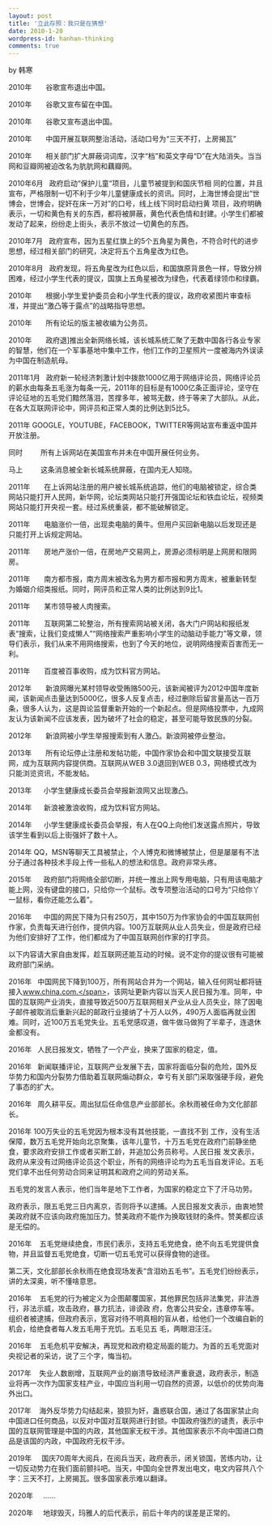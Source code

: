 ```yaml
---
layout: post
title: '立此存照：我只是在猜想'
date: 2010-1-20
wordpress-id: hanhan-thinking
comments: true
---
```

by 韩寒
<div>
<div>
<div>

2010<span>年       谷歌宣布退出中国。</span>

2010<span>年       谷歌又宣布留在中国。</span>

2010<span>年       谷歌又宣布退出中国。</span>

2010<span>年       中国开展互联网整治活动，活动口号为“三天不打，上房揭瓦”</span>

2010<span>年       相关部门扩大屏蔽词词库，汉字“档”和英文字母“</span><span>D</span><span>”在大陆消失。当当网和豆瓣网被迫改名为肮肮网和藕瓣网。</span>

2010<span>年</span><span>6</span><span>月   政府启动“保护儿童“项目，儿童节被提到和国庆节相 同的位置，并且宣布，严格限制一切不利于少年儿童健康成长的资讯。同时，上海世博会提出“世博会，世博会，捉奸在床一万对”的口号，线上线下同时启动扫黄 项目，政府明确表示，一切和黄色有关的东西，都将被屏蔽，黄色代表色情和封建。小学生们都被发动了起来，纷纷走上街头，表示不放过一切黄色的东西。</span>

2010<span>年</span><span>7</span><span>月   政府宣布，因为五星红旗上的</span><span>5</span><span>个五角星为黄色，不符合时代的进步思想，经过相关部门的研究，决定将五个五角星改为红色。</span>

2010<span>年</span><span>8</span><span>月   政府发现，将五角星改为红色以后，和国旗原背景色一样，导致分辨困难，经过小学生代表的提议，国旗上五角星被改为绿色，代表着绿领巾和绿霸。</span>

2010<span>年       根据小学生爱护委员会和小学生代表的提议，政府收紧图片审查标准，并提出“激凸等于露点”的战略指导思想。</span>

2010<span>年       所有论坛的版主被收编为公务员。</span>

2010<span>年       政府退</span><span>]</span><span>推出全新网络长城，该长城系统汇聚了无数中国各行各业专家的智慧，他们在一个军事基地中集中工作，他们工作的卫星照片一度被海内外误读为中国在制造航母。</span>

2011<span>年</span><span>1</span><span>月   政府新一轮经济刺激计划中拨款</span><span>1000</span><span>亿用于网络评论员，网络评论员的薪水由每条五毛涨为每条一元，</span><span>2011</span><span>年的目标是有</span><span>1000</span><span>亿条正面评论，坚守在评论征地的五毛党们黯然落泪，苦撑多年，被骂无数，终于等来了大部队。从此，在各大互联网评论中，网评员和正常人类的比例达到</span><span>5</span><span>比</span><span>5</span><span>。</span>

2011<span>年 </span><span>GOOGLE</span><span>，</span><span>YOUTUBE</span><span>，</span><span>FACEBOOK</span><span>，</span><span>TWITTER</span><span>等网站宣布重返中国并开放注册。</span>

同时         所有上诉网站在美国宣布并未在中国开展任何业务。

马上         这条消息被全新长城系统屏蔽，在国内无人知晓。

2011<span>年       在上诉网站注册的用户被长城系统追踪，他们的电脑被锁定，综合类网站只能打开人民网，新华网，论坛类网站只能打开强国论坛和铁血论坛，视频类网站只能打开央视一套。经过系统重装，都不能破解锁定。</span>

2011<span>年       电脑涨价一倍，出现卖电脑的黄牛。但用户买回新电脑以后发现还是只能打开上诉规定网站。</span>

2011<span>年       房地产涨价一倍，在房地产交易网上，房源必须标明是上网房和限网房。</span>

2011<span>年       南方都市报，南方周末被改名为男方都市报和男方周末，被重新转型为婚姻介绍类报纸。同时，网评员和正常人类的比例达到</span><span>9</span><span>比</span><span>1</span><span>。</span>

2011<span>年       某市领导被人肉搜索。</span>

2011<span>年       互联网第二轮整治，所有搜索网站被关闭，各大门户网站和报纸发表“搜索，让我们变成懒人”“网络搜索严重影响小学生的动脑动手能力”等文章，领导们表示，我们从来不用网络搜索，也到了今天的地位，说明网络搜索百害而无一利。</span>

2011<span>年       百度被百事收购，成为饮料官方网站。</span>

2012<span>年       新浪网曝光某村领导收受贿赂</span><span>500</span><span>元，该新闻被评为</span><span>2012</span><span>中国年度新闻，该新闻点击量达到</span><span>5000</span><span>亿，很多人反复点击，经过删除后留言量高达一百万条，很多人认为，这是舆论监督重新开始的一个新起点。但是网络投票中，九成网友认为该新闻不应该发表，因为破坏了社会的稳定，甚至可能导致民族的分裂。</span>

2012<span>年       新浪网被小学生举报搜索到有人激凸。新浪网被停业整治。</span>

2013<span>年       所有论坛停止注册和发帖功能，中国作家协会和中国文联接受互联网，成为互联网内容提供商。互联网从</span><span>WEB 3.0</span><span>退回到</span><span>WEB 0.3</span><span>，网络模式改为只能浏览资讯，不能发帖。</span>

2013<span>年      小学生健康成长委员会举报新浪网又出现激凸。</span>

2014<span>年      新浪被激浪收购，成为饮料官方网站。</span>

2014<span>年      小学生健康成长委员会举报，有人在</span><span>QQ</span><span>上向他们发送露点照片，导致该学生看到以后上街强奸了数十人。</span>

2014<span>年 </span><span>QQ</span><span>，</span><span>MSN</span><span>等聊天工具被禁止，个人博克和微博被禁止，但是屡屡有不法分子通过各种技术手段上传一些私人的想法和信息。政府非常头疼。</span>

2015<span>年      政府部门将网络全部切断，并统一推出上网专用电脑，只有用该电脑才能上网，没有键盘的接口，只给你一个鼠标。改专项整治活动的口号为“只给你丫一鼠标，看你还能怎么着”。</span>

2016<span>年      中国的网民下降为只有</span><span>250</span><span>万，其中</span><span>150</span><span>万为作家协会的中国互联网创作家，负责每天进行创作，提供内容。</span><span>100</span><span>万互联网从业人员失业，但是政府已经为他们安排好了工作，他们都成为了中国互联网创作家的打字员。</span>

以下内容请大家自由发挥，趁互联网还能互动的时候。说不定你的提议很有可能被政府部门采纳。

2016<span>年   中国网民下降到</span><span>100</span><span>万，所有网站合并为一个网站，输入任何网址都将链接入</span><span>www.china.com.</span><span>，该网址更新内容以当天人民日报为准。同年，中国的互联网产业消失，直接导致近</span><span>500</span><span>万互联网相关产业从业人员失业，除了因电子邮件被取消后重新兴起的邮政行业接纳了十万人以外，</span><span>490</span><span>万人面临再就业困难。同时，近</span><span>100</span><span>万五毛党失业。五毛党感叹道，做牛做马做狗了半辈子，连退休金都没有。</span>

2016<span>年   人民日报发文，牺牲了一个产业，换来了国家的稳定，值。</span>

2016<span>年   新闻联播评论，互联网产业发展下去，国家将面临分裂的危险，国外反华势力和国内分裂势力借助着互联网煽动群众，幸亏有关部门采取强硬手段，避免了事态的扩大。</span>

2016<span>年   周久耕平反。周出狱后任命信息产业部部长。余秋雨被任命为文化部部长。</span>

2016<span>年 </span><span>100</span><span>万失业的五毛党因为根本没有其他技能，一直找不到 工作，没有生活保障，数万五毛党开始向北京聚集，该年儿童节，十万五毛党在政府门前静坐绝食，要求政府安排工作或者买断工龄，并追加公务员称号。人民日报 发文表示，政府从来没有过网络评论员这个职业，所有的网络评论均为五毛当自发评论。五毛党们拿不出任何劳动合同来证明其和政府之间的劳动关系。</span>

五毛党的发言人表示，他们当年是地下工作者，为国家的稳定立下了汗马功劳。

政府表示，限五毛党三日内离京，否则将予以逮捕。人民日报发文表示，由衷地赞美政府就不应该向政府施加压力。赞美政府不能作为换取钱财的条件。赞美都应该是无偿的。

2016<span>年    五毛党继续绝食，市民们表示，支持五毛党绝食，绝不向五毛党提供食物，并且监督五毛党绝食，切断一切五毛党可以获得食物的途径。</span>

第二天，文化部部长余秋雨在绝食现场发表“含泪劝五毛书”。五毛党们纷纷表示，讲的太深奥，听不懂啥意思。

2016<span>年    五毛党的行为被定义为企图颠覆国家，其他罪民包括非法集党，非法游行，非法示威，攻击政府，暴力抗法，诽谤政 府，危害公共安全，违章停车等。组织者被逮捕，但政府表示，宽容对待不明真相的盲从者，给他们一个改编自新的机会，给绝食者每人发五毛用于充饥。五毛见五 毛，两眼泪汪汪。</span>

2016<span>年    五毛危机平安解决，再现党和政府稳定局面的能力。为首的五毛党面对央视记者的采访，说了三个字，悔当初。</span>

2017<span>年    失业人数剧增，互联网产业的崩溃导致经济严重衰退，政府表示，制造业将再一次作为国家支柱产业，中国应当利用一切自然的资源，以低价的优势向海外出口。</span>

2017<span>年    海外反华势力勾结起来，狼狈为奸，蛊惑联合国，通过了各国家禁止向中国进口任何商品，以反对中国对互联网进行封锁。中国政府强烈的谴责，表示中国的互联网管理是中国的内政，其他国家无权干涉。其他国家表示不向中国进口商品是该国的内政，中国政府无权干涉。</span>

2019<span>年     国庆</span><span>70</span><span>周年大阅兵，在阅兵当天，政府表示，闭关锁国，苦练内功，让一切反动势力在我们面前颤抖吧。当天，中国向全世界发出电文，电文内容共八个字：三天不打，上房揭瓦。很多国家表示难以翻译。</span>

2020<span>年     ……</span>

2020<span>年     地球毁灭，玛雅人的后代表示，前后十年内的误差是正常的。</span>

</div>
</div>
</div>
